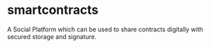 # smartcontracts
A Social Platform which can be used to share contracts digitally with secured storage and signature.
